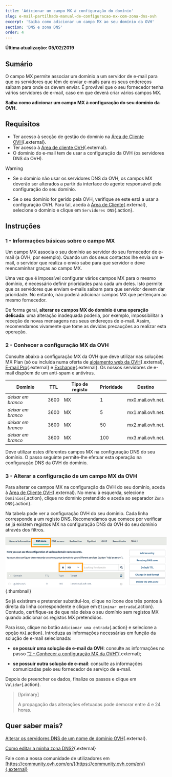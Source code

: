 ```yaml
---
title: 'Adicionar um campo MX à configuração do domínio'
slug: e-mail-partilhado-manual-de-configuracao-mx-com-zona-dns-ovh
excerpt: 'Saiba como adicionar um campo MX ao seu domínio da OVH'
section: 'DNS e zona DNS'
order: 4
---
```


**Última atualização: 05/02/2019**

## Sumário

O campo MX permite associar um domínio a um servidor de e-mail para que os servidores que têm de enviar e-mails para os seus endereços saibam para onde os devem enviar. É provável que o seu fornecedor tenha vários servidores de e-mail, caso em que deverá criar vários campos MX.

**Saiba como adicionar um campo MX à configuração do seu domínio da OVH.**

## Requisitos

- Ter acesso à secção de gestão do domínio na [Área de Cliente OVH](https://www.ovh.com/auth/?action=gotomanager){.external}.
- Ter acesso à [Área de cliente OVH](https://www.ovh.com/auth/?action=gotomanager){.external}.
- O domínio do e-mail tem de usar a configuração da OVH (os servidores DNS da OVH).

> [!warning]
>
> - Se o domínio não usar os servidores DNS da OVH, os campos MX deverão ser alterados a partir da interface do agente responsável pela configuração do seu domínio.
>
> - Se o seu domínio for gerido pela OVH, verifique se este está a usar a configuração OVH. Para tal, aceda à [Área de Cliente](https://www.ovh.com/auth/?action=gotomanager){.external}, selecione o domínio e clique em `Servidores DNS`{.action}.
>

## Instruções

### 1 - Informações básicas sobre o campo MX

Um campo MX associa o seu domínio ao servidor do seu fornecedor de e-mail (a OVH, por exemplo). Quando um dos seus contactos lhe envia um e-mail, o servidor que realiza o envio sabe para que servidor o deve reencaminhar graças ao campo MX.

Uma vez que é impossível configurar vários campos MX para o mesmo domínio, é necessário definir prioridades para cada um deles. Isto permite que os servidores que enviam e-mails saibam para que servidor devem dar prioridade. No entanto, não poderá adicionar campos MX que pertençam ao mesmo fornecedor.

De forma geral, **alterar os campos MX do domínio é uma operação delicada**: uma alteração inadequada poderia, por exemplo, impossibilitar a receção de novas mensagens nos seus endereços de e-mail. Assim, recomendamos vivamente que tome as devidas precauções ao realizar esta operação.

### 2 - Conhecer a configuração MX da OVH

Consulte abaixo a configuração MX da OVH que deve utilizar nas soluções MX Plan (só ou incluída numa oferta de [alojamento web da OVH](https://www.ovh.pt/alojamento-partilhado/){.external}, [E-mail Pro](https://www.ovh.pt/emails/email-pro/){.external} e [Exchange](https://www.ovh.com/pt/emails/){.external}. Os nossos servidores de e-mail dispõem de um anti-spam e antivírus.

|Domínio|TTL|Tipo de registo|Prioridade|Destino|
|---|---|---|---|---|
|*deixar em branco*|3600|MX|1|mx0.mail.ovh.net.|
|*deixar em branco*|3600|MX|5|mx1.mail.ovh.net.|
|*deixar em branco*|3600|MX|50|mx2.mail.ovh.net.|
|*deixar em branco*|3600|MX|100|mx3.mail.ovh.net.|

Deve utilizar estes diferentes campos MX na configuração DNS do seu domínio. O passo seguinte permite-lhe efetuar esta operação na configuração DNS da OVH do domínio.

### 3 - Alterar a configuração de um campo MX da OVH

Para alterar os campos MX na configuração da OVH do seu domínio, aceda à [Área de Cliente OVH](https://www.ovh.com/auth/?action=gotomanager){.external}. No menu à esquerda, selecione `Domínios`{.action}, clique no domínio pretendido e aceda ao separador `Zona DNS`{.action}.

Na tabela pode ver a configuração OVH do seu domínio. Cada linha corresponde a um registo DNS. Recomendamos que comece por verificar se já existem registos MX na configuração DNS da OVH do seu domínio através dos filtros.

![dnsmxrecord](images/mx-records-dns-zone.png){.thumbnail}

Se já existirem e pretender substituí-los, clique no ícone dos três pontos à direita da linha correspondente e clique em `Eliminar entrada`{.action}. Contudo, certifique-se de que não deixa o seu domínio sem registos MX quando adicionar os registos MX pretendidos.

Para isso, clique no botão `Adicionar uma entrada`{.action} e selecione a opção `MX`{.action}. Introduza as informações necessárias em função da solução de e-mail selecionada:

- **se possuir uma solução de e-mail da OVH**: consulte as informações no passo [“2 - Conhecer a configuração MX da OVH”](https://docs.ovh.com/pt/domains/e-mail-partilhado-manual-de-configuracao-mx-com-zona-dns-ovh/#2-conhecer-a-configuracao-mx-da-ovh){.external};

- **se possuir outra solução de e-mail**: consulte as informações comunicadas pelo seu fornecedor de serviço de e-mail.

Depois de preencher os dados, finalize os passos e clique em `Validar`{.action}.

> [!primary]
>
> A propagação das alterações efetuadas pode demorar entre 4 e 24 horas.
>

## Quer saber mais?

[Alterar os servidores DNS de um nome de domínio OVH](https://docs.ovh.com/pt/domains/partilhado_generalidades_sobre_os_servidores_dns/){.external}.

[Como editar a minha zona DNS?](https://docs.ovh.com/pt/domains/alojamento_partilhado_como_editar_a_minha_zona_dns/){.external}

Fale com a nossa comunidade de utilizadores em [https://community.ovh.com/en/](https://community.ovh.com/en/){.external}